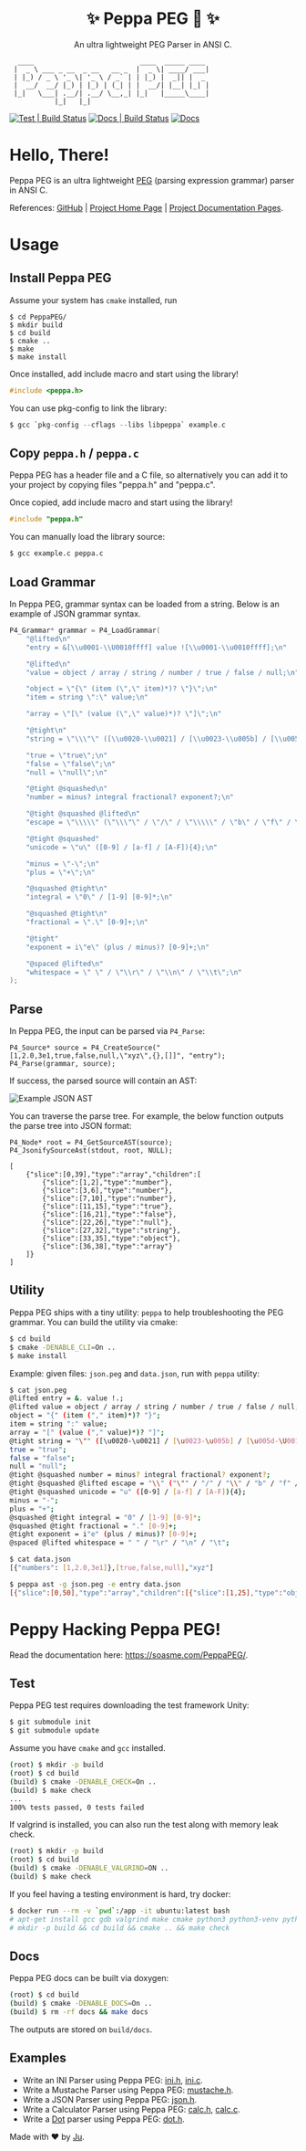 <h1 align="center">✨ Peppa PEG 🐷 ✨</h1>

<p align="center">An ultra lightweight PEG Parser in ANSI C.</p>

```
  ____                          ____  _____ ____
 |  _ \ ___ _ __  _ __   __ _  |  _ \| ____/ ___|
 | |_) / _ \ '_ \| '_ \ / _` | | |_) |  _|| |  _
 |  __/  __/ |_) | |_) | (_| | |  __/| |__| |_| |
 |_|   \___| .__/| .__/ \__,_| |_|   |_____\____|
           |_|   |_|
```

[![Test | Build Status](https://github.com/soasme/PeppaPEG/actions/workflows/check.yml/badge.svg?branch=main)](https://github.com/soasme/PeppaPEG/actions/workflows/check.yml)
[![Docs | Build Status](https://github.com/soasme/PeppaPEG/actions/workflows/docs.yml/badge.svg?branch=main)](https://github.com/soasme/PeppaPEG/actions/workflows/docs.yml)
[![Docs](https://img.shields.io/badge/docs-soasme.com-green)](https://www.soasme.com/PeppaPEG)

# Hello, There!

Peppa PEG is an ultra lightweight [PEG] (parsing expression grammar) parser in ANSI C.

References: [GitHub](https://github.com/soasme/PeppaPEG)
| [Project Home Page](https://soasme.com/PeppaPEG/landing.html)
| [Project Documentation Pages](https://soasme.com/PeppaPEG/).

# Usage

## Install Peppa PEG

Assume your system has `cmake` installed, run

```
$ cd PeppaPEG/
$ mkdir build
$ cd build
$ cmake ..
$ make
$ make install
```

Once installed, add include macro and start using the library!

```c
#include <peppa.h>
```

You can use pkg-config to link the library:

```c
$ gcc `pkg-config --cflags --libs libpeppa` example.c
```

## Copy `peppa.h` / `peppa.c`

Peppa PEG has a header file and a C file, so alternatively you can add
it to your project by copying files "peppa.h" and "peppa.c".

Once copied, add include macro and start using the library!

```c
#include "peppa.h"
```

You can manually load the library source:

```bash
$ gcc example.c peppa.c
```


## Load Grammar

In Peppa PEG, grammar syntax can be loaded from a string. Below is an example of JSON grammar syntax.

```c
P4_Grammar* grammar = P4_LoadGrammar(
    "@lifted\n"
    "entry = &[\\u0001-\\U0010ffff] value ![\\u0001-\\u0010ffff];\n"

    "@lifted\n"
    "value = object / array / string / number / true / false / null;\n"

    "object = \"{\" (item (\",\" item)*)? \"}\";\n"
    "item = string \":\" value;\n"

    "array = \"[\" (value (\",\" value)*)? \"]\";\n"

    "@tight\n"
    "string = \"\\\"\" ([\\u0020-\\u0021] / [\\u0023-\\u005b] / [\\u005d-\\U0010ffff] / escape )* \"\\\"\";\n"

    "true = \"true\";\n"
    "false = \"false\";\n"
    "null = \"null\";\n"

    "@tight @squashed\n"
    "number = minus? integral fractional? exponent?;\n"

    "@tight @squashed @lifted\n"
    "escape = \"\\\\\" (\"\\\"\" / \"/\" / \"\\\\\" / \"b\" / \"f\" / \"n\" / \"r\" / \"t\" / unicode);\n"

    "@tight @squashed"
    "unicode = \"u\" ([0-9] / [a-f] / [A-F]){4};\n"

    "minus = \"-\";\n"
    "plus = \"+\";\n"

    "@squashed @tight\n"
    "integral = \"0\" / [1-9] [0-9]*;\n"

    "@squashed @tight\n"
    "fractional = \".\" [0-9]+;\n"

    "@tight"
    "exponent = i\"e\" (plus / minus)? [0-9]+;\n"

    "@spaced @lifted\n"
    "whitespace = \" \" / \"\\r\" / \"\\n\" / \"\\t\";\n"
);
```

## Parse

In Peppa PEG, the input can be parsed via `P4_Parse`:

```
P4_Source* source = P4_CreateSource("[1,2.0,3e1,true,false,null,\"xyz\",{},[]]", "entry");
P4_Parse(grammar, source);
```

If success, the parsed source will contain an AST:

![Example JSON AST](docs/_static/readme-json-ast.svg)

You can traverse the parse tree. For example, the below function
outputs the parse tree into JSON format:

```
P4_Node* root = P4_GetSourceAST(source);
P4_JsonifySourceAst(stdout, root, NULL);
```

```
[
    {"slice":[0,39],"type":"array","children":[
        {"slice":[1,2],"type":"number"},
        {"slice":[3,6],"type":"number"},
        {"slice":[7,10],"type":"number"},
        {"slice":[11,15],"type":"true"},
        {"slice":[16,21],"type":"false"},
        {"slice":[22,26],"type":"null"},
        {"slice":[27,32],"type":"string"},
        {"slice":[33,35],"type":"object"},
        {"slice":[36,38],"type":"array"}
    ]}
]
```

## Utility

Peppa PEG ships with a tiny utility: `peppa` to help troubleshooting the PEG grammar.
You can build the utility via cmake:

```bash
$ cd build
$ cmake -DENABLE_CLI=On ..
$ make install
```

Example: given files: `json.peg` and `data.json`, run with `peppa` utility:

```bash
$ cat json.peg
@lifted entry = &. value !.;
@lifted value = object / array / string / number / true / false / null;
object = "{" (item ("," item)*)? "}";
item = string ":" value;
array = "[" (value ("," value)*)? "]";
@tight string = "\"" ([\u0020-\u0021] / [\u0023-\u005b] / [\u005d-\U0010ffff] / escape )* "\"";
true = "true";
false = "false";
null = "null";
@tight @squashed number = minus? integral fractional? exponent?;
@tight @squashed @lifted escape = "\\" ("\"" / "/" / "\\" / "b" / "f" / "n" / "r" / "t" / unicode);
@tight @squashed unicode = "u" ([0-9] / [a-f] / [A-F]){4};
minus = "-";
plus = "+";
@squashed @tight integral = "0" / [1-9] [0-9]*;
@squashed @tight fractional = "." [0-9]+;
@tight exponent = i"e" (plus / minus)? [0-9]+;
@spaced @lifted whitespace = " " / "\r" / "\n" / "\t";

$ cat data.json
[{"numbers": [1,2.0,3e1]},[true,false,null],"xyz"]

$ peppa ast -g json.peg -e entry data.json
[{"slice":[0,50],"type":"array","children":[{"slice":[1,25],"type":"object","children":[{"slice":[2,24],"type":"item","children":[{"slice":[2,11],"type":"string"},{"slice":[13,24],"type":"array","children":[{"slice":[14,15],"type":"number"},{"slice":[16,19],"type":"number"},{"slice":[20,23],"type":"number"}]}]}]},{"slice":[26,43],"type":"array","children":[{"slice":[27,31],"type":"true"},{"slice":[32,37],"type":"false"},{"slice":[38,42],"type":"null"}]},{"slice":[44,49],"type":"string"}]}]
```

# Peppy Hacking Peppa PEG!

Read the documentation here: <https://soasme.com/PeppaPEG/>.

## Test

Peppa PEG test requires downloading the test framework Unity:

```bash
$ git submodule init
$ git submodule update
```

Assume you have `cmake` and `gcc` installed.

```bash
(root) $ mkdir -p build
(root) $ cd build
(build) $ cmake -DENABLE_CHECK=On ..
(build) $ make check
...
100% tests passed, 0 tests failed
```

If valgrind is installed, you can also run the test along with memory leak check.

```bash
(root) $ mkdir -p build
(root) $ cd build
(build) $ cmake -DENABLE_VALGRIND=ON ..
(build) $ make check
```

If you feel having a testing environment is hard, try docker:

```bash
$ docker run --rm -v `pwd`:/app -it ubuntu:latest bash
# apt-get install gcc gdb valgrind make cmake python3 python3-venv python3-pip doxygen
# mkdir -p build && cd build && cmake .. && make check
```

## Docs

Peppa PEG docs can be built via doxygen:

```bash
(root) $ cd build
(build) $ cmake -DENABLE_DOCS=On ..
(build) $ rm -rf docs && make docs
```

The outputs are stored on `build/docs`.

## Examples

* Write an INI Parser using Peppa PEG: [ini.h](examples/ini.h), [ini.c](examples/ini.c).
* Write a Mustache Parser using Peppa PEG: [mustache.h](examples/mustache.h).
* Write a JSON Parser using Peppa PEG: [json.h](examples/json.h).
* Write a Calculator Parser using Peppa PEG: [calc.h](examples/calc.h), [calc.c](examples/calc.c).
* Write a [Dot](https://graphviz.org/doc/info/lang.html) parser using Peppa PEG: [dot.h](examples/dot.h).

Made with ❤️  by [Ju](https://github.com/soasme).

[PEG]: https://en.wikipedia.org/wiki/Parsing_expression_grammar
